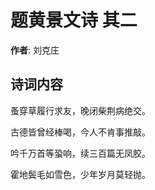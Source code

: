 # 题黄景文诗  其二

**作者**: 刘克庄

## 诗词内容

蚤穿草履行求友，晚闭柴荆病绝交。

古德皆曾经棒喝，今人不肯事推敲。

吟千万首等蛩响，续三百篇无凤胶。

霍地鬓毛如雪色，少年岁月莫轻抛。

